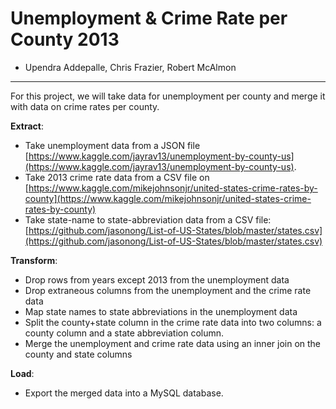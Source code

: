# Unemployment & Crime Rate per County 2013
* Upendra Addepalle, Chris Frazier, Robert McAlmon
---
For this project, we will take data for unemployment per county and merge it with data on crime rates per county.

__Extract__:
* Take unemployment data from a JSON file [https://www.kaggle.com/jayrav13/unemployment-by-county-us](https://www.kaggle.com/jayrav13/unemployment-by-county-us).
* Take 2013 crime rate data from a CSV file on [https://www.kaggle.com/mikejohnsonjr/united-states-crime-rates-by-county](https://www.kaggle.com/mikejohnsonjr/united-states-crime-rates-by-county)
* Take state-name to state-abbreviation data from a CSV file: [https://github.com/jasonong/List-of-US-States/blob/master/states.csv](https://github.com/jasonong/List-of-US-States/blob/master/states.csv)

__Transform__:
* Drop rows from years except 2013 from the unemployment data
* Drop extraneous columns from the unemployment and the crime rate data
* Map state names to state abbreviations in the unemployment data
* Split the county+state column in the crime rate data into two columns: a county column and a state abbreviation column.
* Merge the unemployment and crime rate data using an inner join on the county and state columns

__Load__:
* Export the merged data into a MySQL database.

